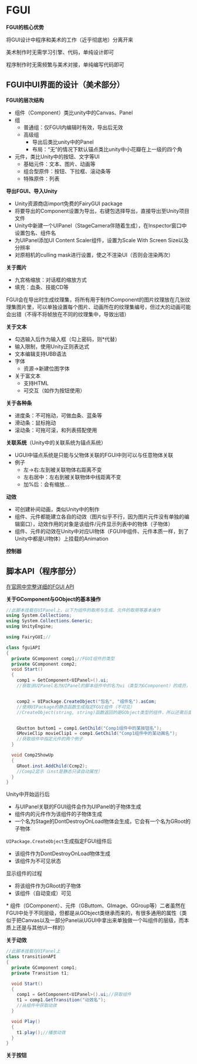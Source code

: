 # FGUI

**FGUI的核心优势** 

将GUI设计中程序和美术的工作（近乎彻底地）分离开来 

美术制作时无需学习引擎、代码，单纯设计即可 

程序制作时无需频繁与美术对接，单纯编写代码即可 

## FGUI中UI界面的设计（美术部分）

**FGUI的层次结构**

- 组件（Component）类比unity中的Canvas、Panel
- 组
  - 普通组：仅FGUI内编辑时有效，导出后无效
  - 高级组
    - 导出后类比unity中的Panel
    - 布局：“无”的情况下默认锚点类比unity中小花瓣在上一级的四个角
- 元件，类比Unity中的按钮、文字等UI
  - 基础元件：文本、图片、动画等
  - 组合型原件：按钮、下拉框、滚动条等
  - 特殊原件：列表

**导出FGUI、导入Unity**

- Unity资源商店import免费的FairyGUI package
- 将要导出的Component设置为导出，右键包选择导出，直接导出至Unity项目文件
- Unity中新建一个UIPanel（StageCamera伴随着生成），在Inspector窗口中设置包名、组件名
- 为UIPanel添加UI Content Scaler组件，设置为Scale With Screen Size以及分辨率
- 对原相机的culling mask进行设置，使之不渲染UI（否则会渲染两次）

**关于图片**

- 九宫格缩放：对话框的缩放方式
- 填充：血条、技能CD等

FGUI会在导出时生成纹理集，将所有用于制作Component的图片纹理放在几张纹理集图片里，可以单独设置每个图片、动画所在的纹理集编号，但过大的动画可能会出错（不得不将帧放在不同的纹理集中，导致出错） 

**关于文本**

- 勾选输入后作为输入框（勾上密码，则*代替）
- 输入限制，使用Unity正则表达式
- 文本编辑支持UBB语法
- 字体
  - 资源->新建位图字体
- 关于富文本
  - 支持HTML
  - 可交互（如作为按钮使用）


**关于各种条**

- 进度条：不可拖动，可做血条、蓝条等
- 滑动条：鼠标拖动
- 滚动条：可拖可滚，和列表搭配使用

**关联系统**（Unity中的关联系统为锚点系统）
- UGUI中锚点系统是只能与父物体关联的FGUI中则可以与任意物体关联
- 例子
  - 左->右:左到被关联物体右距离不变
  - 左右居中：左右到被关联物体中线距离不变
  - 加%后：会有缩放...

**动效**

- 可创建补间动画，类似Unity中的制作
- 组件、元件都能建立各自的动效（图片似乎不行，因为图片元件没有单独的编辑窗口），动效作用的对象是该组件/元件显示列表中的物体（子物体）
- 组件、元件的动效在Unity中对应UI物体（FGUI中组件、元件本质一样，到了Unity中都是UI物体）上挂载的Animation

**控制器** 

## 脚本API（程序部分） 

[在官网中完整详细的FGUI API](https://fairygui.com/api/html/9b3868b6-73f2-a7b9-0f13-8b1eb3441ecd.htm) 

**关于GComponent与GObject的基本操作** 

``` C#
//此脚本挂载在UIPanel上，以下为组件的取用与生成、元件的取用等基本操作
using System.Collections;
using System.Collections.Generic;
using UnityEngine;

using FairyGUI;//

class fguiAPI
{
  private GComponent comp1;//FGUI组件的类型
  private GComponent comp2;
  void Start()
  {
    comp1 = GetComponent<UIPanel>().ui;
    //获取该UIPanel名为UIPanel的脚本组件中的名为ui（类型为GComponent）的成员，即该UIPanel所显示的FGUI组件


    comp2 = UIPackage.CreateObject("包名", "组件名").asCom;
    //使用UIPackage的静态函数生成指定FGUI组件（不可见）
    //CreateObject(string, string)函数返回的是GObject类型的组件，所以还需后面的类型转换（asCom是静态只读自动属性）


    Gbutton buttom1 = comp1.GetChild("Comp1组件中的某按钮名");
    GMovieClip movieClip1 = comp1.GetChild("Comp1组件中的某动画名");
    //获取组件中指定元件的两个例子
  }

  void Comp2ShowUp
  {
    GRoot.inst.AddChild(Ccmp2);
    //Comp2显示（inst是静态只读自动属性）
  }
}
``` 

Unity中开始运行后

- 与UIPanel关联的FGUI组件会作为UIPanel的子物体生成
- 组件内的元件作为该组件的子物体生成
- 一个名为Stage的DontDestroyOnLoad物体会生成，它会有一个名为GRoot的子物体

`UIPackage.CreateObject`生成指定FGUI组件后

- 该组件作为DontDestroyOnLoad物体生成
- 该组件为不可见状态

显示组件的过程

- 将该组件作为GRoot的子物体
- 该组件（自动变成）可见

\* 组件（GComponent）、元件（GButtom、GImage、GGroup等）二者虽然在FGUI中处于不同层级，但都是从GObject类继承而来的，有很多通用的属性（类似于把Canvas以及一部分Panel从UGUI中拿出来单独做一个叫组件的层级，而本质上还是与其他UI一样的） 

**关于动效** 

```C#
//此脚本挂载在UIPanel上
class transitionAPI
{
  private GComponent comp1;
  private Transition t1;

  void Start()
  {
    comp1 = GetComponent<UIPanel>().ui;//获取组件
    t1 = comp1.GetTransition("动效名");
    //从组件中获取动效
  }

  void Play()
  {
    t1.play();//播放动效
  }
}
``` 

**关于按钮** 
